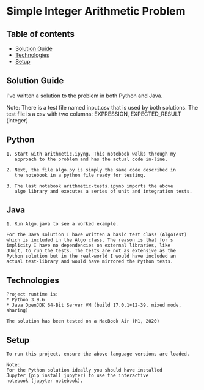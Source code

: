 # Simple Integer Arithmetic Problem

## Table of contents
* [Solution Guide](#solution-guide)
* [Technologies](#technologies)
* [Setup](#setup)

## Solution Guide

I've written a solution to the problem in both Python and Java.

Note: There is a test file named input.csv that is used by both solutions.
The test file is a csv with two columns: EXPRESSION, EXPECTED_RESULT (integer)

## Python
```
1. Start with arithmetic.ipyng. This notebook walks through my 
   approach to the problem and has the actual code in-line.

2. Next, the file algo.py is simply the same code described in 
   the notebook in a python file ready for testing.

3. The last notebook arithmetic-tests.ipynb imports the above 
   algo library and executes a series of unit and integration tests.
```

## Java
```
1. Run Algo.java to see a worked example.

For the Java solution I have written a basic test class (AlgoTest) 
which is included in the Algo class. The reason is that for s
implicity I have no dependencies on external libraries, like 
JUnit, to run the tests. The tests are not as extensive as the 
Python solution but in the real-world I would have included an 
actual test-library and would have mirrored the Python tests.
```
## Technologies
```
Project runtime is:
* Python 3.9.6
* Java OpenJDK 64-Bit Server VM (build 17.0.1+12-39, mixed mode, sharing)

The solution has been tested on a MacBook Air (M1, 2020)
```

## Setup
```
To run this project, ensure the above language versions are loaded.

Note:
For the Python solution ideally you should have installed 
Jupyter (pip install jupyter) to use the interactive 
notebook (jupyter notebook).
``` 